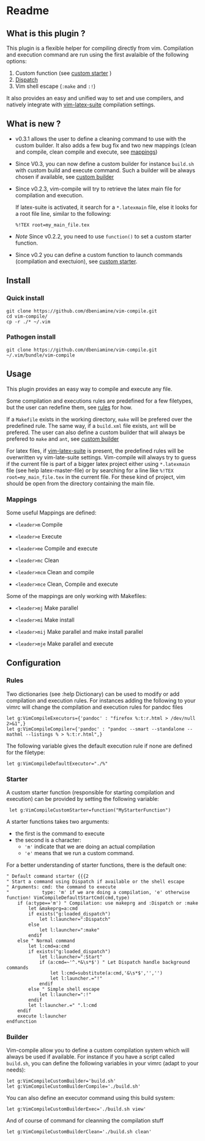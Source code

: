 # Readme

## What is this plugin ?

This plugin is a flexible helper for compiling directly from vim. Compilation
and execution command are run using the first avalaible of the following
options:

1. Custom function (see [custom starter](#starter) )
2. [Dispatch](https://github.com/tpope/vim-dispatch)
3. Vim shell escape (`:make` and `:!`)

It also provides an easy and unified way to set and use compilers, and
natively integrate with [vim-latex-suite](http://vim-latex.sourceforge.net/)
compilation settings.

## What is new ?

+   v0.3.1 allows the user to define a cleaning command to use with the custom
    builder. It also adds a few bug fix and two new mappings (clean and
    compile, clean compile and execute, see [mappings](#mappings))

+   Since V0.3, you can now define a custom builder for instance ̀`build.sh`
    with custom build and execute command. Such a builder will be always chosen
    if available, see [custom builder](#builder)

+   Since v0.2.3, vim-compile will try to retrieve the latex main file for
    compilation and execution.

    If latex-suite is activated, it search for a `*.latexmain` file, else it
    looks for a root file line, similar to the following:

        %!TEX root=my_main_file.tex
+   *Note* Since v0.2.2, you need to use `function()` to set a custom starter
    function.
+   Since v0.2 you can define a custom function to launch commands (compilation
    and exectuion), see [custom starter](#starter).


## Install

### Quick install

    git clone https://github.com/dbeniamine/vim-compile.git
    cd vim-compile/
    cp -r ./* ~/.vim

### Pathogen install

    git clone https://github.com/dbeniamine/vim-compile.git ~/.vim/bundle/vim-compile

## Usage


This plugin provides an easy way to compile and execute any file.

Some compilation and executions rules are predefined for a few filetypes, but the
user can redefine them, see [rules](#rules) for how.

If a `Makefile` exists in the working directory, `make` will be prefered over
the predefined rule. The same way, if a `build.xml` file exists, `ant` will be
prefered. The user can also define a custom builder that will always be
prefered to `make` and `ant`, see [custom builder](#builder)

For latex files, if [vim-latex-suite](http://vim-latex.sourceforge.net/) is
present, the predefined rules will be overwritten vy vim-late-suite settings.
Vim-compile will always try to guess if the current file is part of a bigger
latex project either using `*.latexmain` file (see help latex-master-file) or
by searching for a line ̀like `%!TEX root=my_main_file.tex` in the current
file. For these kind of project, vim should be open from the directory
containing the main file.

### Mappings

Some useful Mappings are defined:

+ `<leader>m` Compile

+ `<leader>e` Execute

+ `<leader>me` Compile and execute

+ `<leader>mc` Clean

+ `<leader>mcm` Clean and compile

+ `<leader>mce` Clean, Compile and execute


Some of the mappings are only working with Makefiles:

+ `<leader>mj` Make parallel

+ `<leader>mi` Make install

+ `<leader>mij` Make parallel and make install parallel

+ `<leader>mje` Make parallel and execute



## Configuration


### Rules

Two dictionaries (see :help Dictionary) can be used to modify or add
compilation and execution rules.
For instances adding the following to your vimrc will change the compilation
and execution rules for pandoc files

    let g:VimCompileExecutors={'pandoc' : "firefox %:t:r.html > /dev/null 2>&1",}
    let g:VimCompileCompiler={'pandoc' : "pandoc --smart --standalone --mathml --listings % > %:t:r.html",}

The following variable gives the default execution rule if none are defined
for the filetype:

    let g:VimCompileDefaultExecutor="./%"

### Starter

A custom starter function (responsible for starting compilation and execution)
can be provided by setting the following variable:

     let g:VimCompileCustomStarter=function("MyStarterFunction")

A starter functions takes two arguments:

+ the first is the command to execute
+ the second is a character:
    + `'m'` indicate that we are doing an actual compilation
    + `'e'` means that we run a custom command.

For a better understanding of starter functions, there is the default one:

    " Default command starter {{{2
    " Start a command using Dispatch if available or the shell escape
    " Arguments: cmd: the command to execute
    "            type: 'm' if we are doing a compilation, 'e' otherwise
    function! VimCompileDefaultStartCmd(cmd,type)
        if (a:type=='m') " Compilation: use makeprg and :Dispatch or :make
            let &makeprg=a:cmd
            if exists("g:loaded_dispatch")
                let l:launcher=":Dispatch"
            else
                let l:launcher=":make"
            endif
        else " Normal command
            let l:cmd=a:cmd
            if exists("g:loaded_dispatch")
                let l:launcher=":Start"
                if (a:cmd=~'^.*&\s*$') " Let Dispatch handle background commands
                    let l:cmd=substitute(a:cmd,'&\s*$','','')
                    let l:launcher.="!"
                endif
            else " Simple shell escape
                let l:launcher=":!"
            endif
            let l:launcher.=" ".l:cmd
        endif
        execute l:launcher
    endfunction

### Builder

Vim-compile allow you to define a custom compilation system which will always
be used if available. For instance if you have a script called `build.sh`, you
can define the following variables in your vimrc (adapt to your needs):

    let g:VimCompileCustomBuilder='build.sh'
    let g:VimCompileCustomBuilderCompile='./build.sh'

You can also define an executor command using this build system:

    let g:VimCompileCustomBuilderExec='./build.sh view'

And of course of command for cleanning the compilation stuff

    let g:VimCompileCustomBuilderClean='./build.sh clean'
